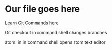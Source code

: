 # Our file goes here
Learn Git Commands here

Git checkout <name> in command shell changes branches

<directory name> atom. in in command shell opens atom text editor
